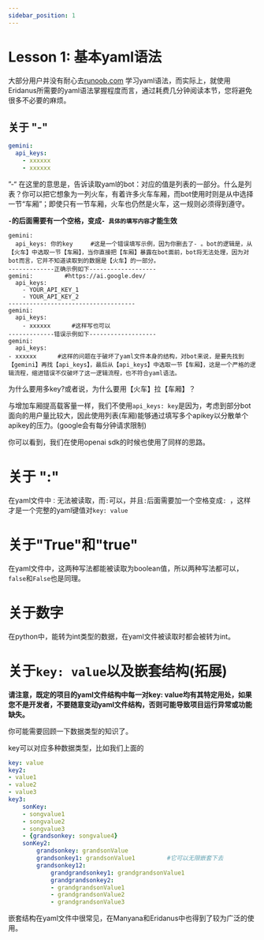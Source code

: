 ```yaml
---
sidebar_position: 1
---
```

# Lesson 1: 基本yaml语法
大部分用户并没有耐心去[runoob.com](https://www.runoob.com/w3cnote/yaml-intro.html) 学习yaml语法，而实际上，就使用Eridanus所需要的yaml语法掌握程度而言，通过耗费几分钟阅读本节，您将避免很多不必要的麻烦。

## 关于 "-"
```yaml
gemini:
  api_keys:
    - xxxxxx
    - xxxxxx
```
”-“ 在这里的意思是，告诉读取yaml的bot：对应的值是列表的一部分。什么是列表？你可以把它想象为一列火车，有着许多火车车厢，而bot使用时则是从中选择一节“车厢”；即使只有一节车厢，火车也仍然是火车，这一规则必须得到遵守。

**`-`的后面需要有一个空格，变成`- 具体的填写内容`才能生效**
```
gemini: 
  api_keys: 你的key     #这是一个错误填写示例，因为你删去了- 。bot的逻辑是，从【火车】中选取一节【车厢】，当你直接把【车厢】暴露在bot面前，bot将无法处理，因为对bot而言，它并不知道读取到的数据是【火车】的一部分。
-------------正确示例如下-------------------
gemini:         #https://ai.google.dev/
  api_keys:
    - YOUR_API_KEY_1
    - YOUR_API_KEY_2
------------------------------------
gemini:
  api_keys:
	- xxxxxx      #这样写也可以
-------------错误示例如下-------------------
gemini:
  api_keys:
- xxxxxx      #这样的问题在于破坏了yaml文件本身的结构，对bot来说，是要先找到【gemini】再找【api_keys】，最后从【api_keys】中选取一节【车厢】，这是一个严格的逻辑流程，缩进错误不仅破坏了这一逻辑流程，也不符合yaml语法。
```
为什么要用多key?或者说，为什么要用【火车】拉【车厢】？

与增加车厢提高载客量一样，我们不使用`api_keys: key`是因为，考虑到部分bot面向的用户量比较大，因此使用列表(车厢)能够通过填写多个apikey以分散单个apikey的压力。(google会有每分钟请求限制)

你可以看到，我们在使用openai sdk的时候也使用了同样的思路。
# 关于 ":"
在yaml文件中`：`无法被读取，而`:`可以，并且`:`后面需要加一个空格变成`: `，这样才是一个完整的yaml键值对`key: value`
# 关于"True"和"true"
在yaml文件中，这两种写法都能被读取为boolean值，所以两种写法都可以，`false`和`False`也是同理。
# 关于数字
在python中，能转为int类型的数据，在yaml文件被读取时都会被转为int。
# 关于`key: value`以及嵌套结构(拓展)
**请注意，既定的项目的yaml文件结构中每一对key: value均有其特定用处，如果您不是开发者，不要随意变动yaml文件结构，否则可能导致项目运行异常或功能缺失。**

你可能需要回顾一下数据类型的知识了。

key可以对应多种数据类型，比如我们上面的
```yaml
key: value
key2:
- value1
- value2
- value3
key3:
	sonKey: 
	- songvalue1
	- songvalue2
	- songvalue3
	- {grandsonkey: songvalue4}
	sonKey2:
		grandsonkey: grandsonValue
		grandsonkey1: grandsonValue1         #它可以无限嵌套下去
		grandsonkey12: 
			grandgrandsonkey1: grandgrandsonValue1 
			grandgrandsonkey2:
			- grandgrandsonValue1 
			- grandgrandsonValue2
			- grandgrandsonValue3
```
嵌套结构在yaml文件中很常见，在Manyana和Eridanus中也得到了较为广泛的使用。
